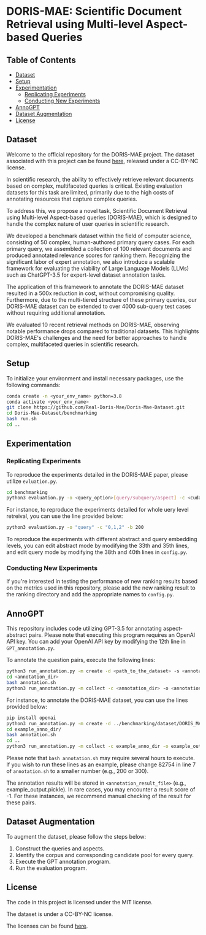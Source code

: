 
# DORIS-MAE: Scientific Document Retrieval using Multi-level Aspect-based Queries



## Table of Contents
* [Dataset](#dataset)
* [Setup](#setup)
* [Experimentation](#experimentation)
  * [Replicating Experiments](#replicating-experiments)
  * [Conducting New Experiments](#conducting-new-experiments)
* [AnnoGPT](#annogpt)
* [Dataset Augmentation](#dataset-augmentation)
* [License](#license)


## Dataset

Welcome to the official repository for the DORIS-MAE project. The dataset associated with this project can be found [here](https://doi.org/10.5281/zenodo.8035110), released under a CC-BY-NC license.

In scientific research, the ability to effectively retrieve relevant documents based on complex, multifaceted queries is critical. Existing evaluation datasets for this task are limited, primarily due to the high costs of annotating resources that capture complex queries.

To address this, we propose a novel task, Scientific Document Retrieval using Multi-level Aspect-based queries (DORIS-MAE), which is designed to handle the complex nature of user queries in scientific research.

We developed a benchmark dataset within the field of computer science, consisting of 50 complex, human-authored primary query cases. For each primary query, we assembled a collection of 100 relevant documents and produced annotated relevance scores for ranking them. Recognizing the significant labor of expert annotation, we also introduce a scalable framework for evaluating the viability of Large Language Models (LLMs) such as ChatGPT-3.5 for expert-level dataset annotation tasks.

The application of this framework to annotate the DORIS-MAE dataset resulted in a 500x reduction in cost, without compromising quality. Furthermore, due to the multi-tiered structure of these primary queries, our DORIS-MAE dataset can be extended to over 4000 sub-query test cases without requiring additional annotation.

We evaluated 10 recent retrieval methods on DORIS-MAE, observing notable performance drops compared to traditional datasets. This highlights DORIS-MAE's challenges and the need for better approaches to handle complex, multifaceted queries in scientific research.

## Setup

To initialize your environment and install necessary packages, use the following commands:

```bash
conda create -n <your_env_name> python=3.8
conda activate <your_env_name>
git clone https://github.com/Real-Doris-Mae/Doris-Mae-Dataset.git
cd Doris-Mae-Dataset/benchmarking
bash run.sh
cd ..
```

## Experimentation

### Replicating Experiments

To reproduce the experiments detailed in the DORIS-MAE paper, please utilize `evluation.py`.
```bash
cd benchmarking
python3 evaluation.py -o <query_option>[query/subquery/aspect] -c <cuda_option> -b <batch_size>
```
For instance, to reproduce the experiments detailed for whole uery level retreival, you can use the line provided below:
```bash
python3 evaluation.py -o "query" -c "0,1,2" -b 200
```
To reproduce the experiments with different abstract and query embedding levels, you can edit abstract mode by modifying the 33th and 35th lines, and edit query mode by modifying the 38th and 40th lines in `config.py`.

### Conducting New Experiments

If you're interested in testing the performance of new ranking results based on the metrics used in this repository, please add the new ranking result to the ranking directory and add the appropriate names to `config.py`.

## AnnoGPT

This repository includes code utilizing GPT-3.5 for annotating aspect-abstract pairs. Please note that executing this program requires an OpenAI API key. You can add your OpenAI API key by modifying the 12th line in `GPT_annotation.py`.

To annotate the question pairs, execute the following lines:

```bash
python3 run_annotation.py -m create -d <path_to_the_dataset> -s <annotation_dir> -t 100
cd <annotation_dir>
bash annotation.sh
python3 run_annotation.py -m collect -c <annotation_dir> -o <annotation_result_file>
```

For instance, to annotate the DORIS-MAE dataset, you can use the lines provided below:

```bash
pip install openai
python3 run_annotation.py -m create -d ../benchmarking/dataset/DORIS_MAE_dataset_v0.json -s example_anno_dir -t 100
cd example_anno_dir/
bash annotation.sh
cd ..
python3 run_annotation.py -m collect -c example_anno_dir -o example_output.pickle
```

Please note that `bash annotation.sh` may require several hours to execute. If you wish to run these lines as an example, please change 82754 in line 7 of `annotation.sh` to a smaller number (e.g., 200 or 300).

The annotation results will be stored in `<annotation_result_file>` (e.g., example_output.pickle). In rare cases, you may encounter a result score of -1. For these instances, we recommend manual checking of the result for these pairs.

## Dataset Augmentation

To augment the dataset, please follow the steps below:

1. Construct the queries and aspects.
2. Identify the corpus and corresponding candidate pool for every query.
3. Execute the GPT annotation program.
4. Run the evaluation program.

## License

The code in this project is licensed under the MIT license.

The dataset is under a CC-BY-NC license.

The licenses can be found [here](https://github.com/Real-Doris-Mae/Doris-Mae-Dataset/blob/main/LICENSE.md).
